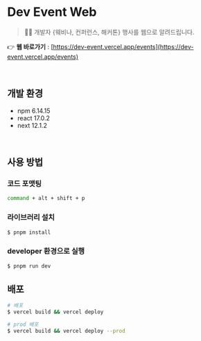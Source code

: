 # Dev Event Web
> 🎉🎈 개발자 {웨비나, 컨퍼런스, 해커톤} 행사를 웹으로 알려드립니다.<br />

👉 <strong>웹 바로가기</strong> : [https://dev-event.vercel.app/events](https://dev-event.vercel.app/events)

<br />

## 개발 환경
- npm 6.14.15
- react 17.0.2
- next 12.1.2

<br />

## 사용 방법
### 코드 포맷팅
```sh
command + alt + shift + p
```

### 라이브러리 설치
```sh
$ pnpm install
```

### developer 환경으로 실행
```sh
$ pnpm run dev
```

## 배포 
```sh
# 배포
$ vercel build && vercel deploy

# prod 배포 
$ vercel build && vercel deploy --prod
```

